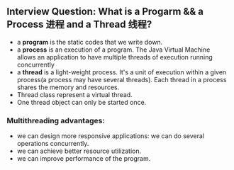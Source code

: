 ## Interview Question: What is a Progarm && a Process 进程 and a Thread 线程?

- a **program** is the static codes that we write down.
- a **process** is an execution of a program. The Java Virtual Machine allows an application to have multiple threads of execution running concurrently
- a **thread** is a light-weight process. It's a unit of execution within a given process(a process may have several threads). Each thread in a process shares the memory and resources.
- Thread class represent a virtual thread.
- One thread object can only be started once.

### Multithreading advantages:
- we can design more responsive applications: we can do several operations concurrently.
- we can achieve better resource utilization.
- we can improve performance of the program.
